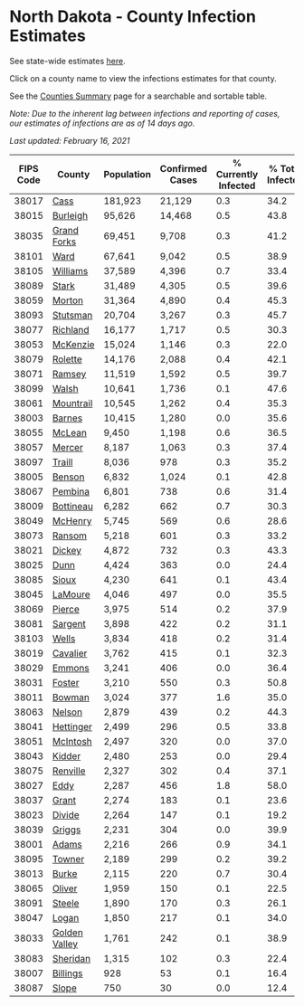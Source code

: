 # North Dakota - County Infection Estimates

See state-wide estimates [here](/infections/us-nd).

Click on a county name to view the infections estimates for that county.

See the [Counties Summary](/infections/summary-counties) page for a searchable and sortable table.

*Note: Due to the inherent lag between infections and reporting of cases, our estimates of infections are as of 14 days ago.*

*Last updated: February 16, 2021*

|   FIPS Code |                         County |   Population |   Confirmed Cases |   % Currently Infected |   % Total Infected |
|-------------|--------------------------------|--------------|-------------------|------------------------|--------------------|
|       38017 |                   [Cass](cass) |      181,923 |            21,129 |                    0.3 |               34.2 |
|       38015 |           [Burleigh](burleigh) |       95,626 |            14,468 |                    0.5 |               43.8 |
|       38035 |     [Grand Forks](grand-forks) |       69,451 |             9,708 |                    0.3 |               41.2 |
|       38101 |                   [Ward](ward) |       67,641 |             9,042 |                    0.5 |               38.9 |
|       38105 |           [Williams](williams) |       37,589 |             4,396 |                    0.7 |               33.4 |
|       38089 |                 [Stark](stark) |       31,489 |             4,305 |                    0.5 |               39.6 |
|       38059 |               [Morton](morton) |       31,364 |             4,890 |                    0.4 |               45.3 |
|       38093 |           [Stutsman](stutsman) |       20,704 |             3,267 |                    0.3 |               45.7 |
|       38077 |           [Richland](richland) |       16,177 |             1,717 |                    0.5 |               30.3 |
|       38053 |           [McKenzie](mckenzie) |       15,024 |             1,146 |                    0.3 |               22.0 |
|       38079 |             [Rolette](rolette) |       14,176 |             2,088 |                    0.4 |               42.1 |
|       38071 |               [Ramsey](ramsey) |       11,519 |             1,592 |                    0.5 |               39.7 |
|       38099 |                 [Walsh](walsh) |       10,641 |             1,736 |                    0.1 |               47.6 |
|       38061 |         [Mountrail](mountrail) |       10,545 |             1,262 |                    0.4 |               35.3 |
|       38003 |               [Barnes](barnes) |       10,415 |             1,280 |                    0.0 |               35.6 |
|       38055 |               [McLean](mclean) |        9,450 |             1,198 |                    0.6 |               36.5 |
|       38057 |               [Mercer](mercer) |        8,187 |             1,063 |                    0.3 |               37.4 |
|       38097 |               [Traill](traill) |        8,036 |               978 |                    0.3 |               35.2 |
|       38005 |               [Benson](benson) |        6,832 |             1,024 |                    0.1 |               42.8 |
|       38067 |             [Pembina](pembina) |        6,801 |               738 |                    0.6 |               31.4 |
|       38009 |         [Bottineau](bottineau) |        6,282 |               662 |                    0.7 |               30.3 |
|       38049 |             [McHenry](mchenry) |        5,745 |               569 |                    0.6 |               28.6 |
|       38073 |               [Ransom](ransom) |        5,218 |               601 |                    0.3 |               33.2 |
|       38021 |               [Dickey](dickey) |        4,872 |               732 |                    0.3 |               43.3 |
|       38025 |                   [Dunn](dunn) |        4,424 |               363 |                    0.0 |               24.4 |
|       38085 |                 [Sioux](sioux) |        4,230 |               641 |                    0.1 |               43.4 |
|       38045 |             [LaMoure](lamoure) |        4,046 |               497 |                    0.0 |               35.5 |
|       38069 |               [Pierce](pierce) |        3,975 |               514 |                    0.2 |               37.9 |
|       38081 |             [Sargent](sargent) |        3,898 |               422 |                    0.2 |               31.1 |
|       38103 |                 [Wells](wells) |        3,834 |               418 |                    0.2 |               31.4 |
|       38019 |           [Cavalier](cavalier) |        3,762 |               415 |                    0.1 |               32.3 |
|       38029 |               [Emmons](emmons) |        3,241 |               406 |                    0.0 |               36.4 |
|       38031 |               [Foster](foster) |        3,210 |               550 |                    0.3 |               50.8 |
|       38011 |               [Bowman](bowman) |        3,024 |               377 |                    1.6 |               35.0 |
|       38063 |               [Nelson](nelson) |        2,879 |               439 |                    0.2 |               44.3 |
|       38041 |         [Hettinger](hettinger) |        2,499 |               296 |                    0.5 |               33.8 |
|       38051 |           [McIntosh](mcintosh) |        2,497 |               320 |                    0.0 |               37.0 |
|       38043 |               [Kidder](kidder) |        2,480 |               253 |                    0.0 |               29.4 |
|       38075 |           [Renville](renville) |        2,327 |               302 |                    0.4 |               37.1 |
|       38027 |                   [Eddy](eddy) |        2,287 |               456 |                    1.8 |               58.0 |
|       38037 |                 [Grant](grant) |        2,274 |               183 |                    0.1 |               23.6 |
|       38023 |               [Divide](divide) |        2,264 |               147 |                    0.1 |               19.2 |
|       38039 |               [Griggs](griggs) |        2,231 |               304 |                    0.0 |               39.9 |
|       38001 |                 [Adams](adams) |        2,216 |               266 |                    0.9 |               34.1 |
|       38095 |               [Towner](towner) |        2,189 |               299 |                    0.2 |               39.2 |
|       38013 |                 [Burke](burke) |        2,115 |               220 |                    0.7 |               30.4 |
|       38065 |               [Oliver](oliver) |        1,959 |               150 |                    0.1 |               22.5 |
|       38091 |               [Steele](steele) |        1,890 |               170 |                    0.3 |               26.1 |
|       38047 |                 [Logan](logan) |        1,850 |               217 |                    0.1 |               34.0 |
|       38033 | [Golden Valley](golden-valley) |        1,761 |               242 |                    0.1 |               38.9 |
|       38083 |           [Sheridan](sheridan) |        1,315 |               102 |                    0.3 |               22.4 |
|       38007 |           [Billings](billings) |          928 |                53 |                    0.1 |               16.4 |
|       38087 |                 [Slope](slope) |          750 |                30 |                    0.0 |               12.4 |